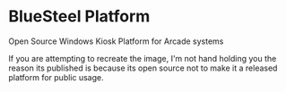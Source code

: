 # BlueSteel Platform
Open Source Windows Kiosk Platform for Arcade systems

If you are attempting to recreate the image, I'm not hand holding you the reason its published is because its open source not to make it a released platform for public usage.
